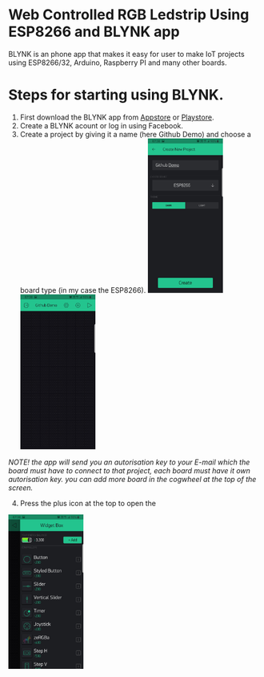 # Web Controlled RGB Ledstrip Using ESP8266 and BLYNK app
BLYNK is an phone app that makes it easy for user to make IoT projects using ESP8266/32, Arduino, Raspberry PI and many other boards. 

# Steps for starting using BLYNK.

1. First download the BLYNK app from [Appstore](https://apps.apple.com/us/app/blynk-iot-for-arduino-esp32/id808760481) or [Playstore](https://play.google.com/store/apps/details?id=cc.blynk&hl=no). 
2. Create a BLYNK acount or log in using Facebook. 
3. Create a project by giving it a name (here Github Demo) and choose a board type (in my case the ESP8266).
<img src="img/1_Create_project.jpg" width="150">   <img src="img/2_Empty_project.jpg" width="150">

*NOTE! the app will send you an autorisation key to your E-mail which the board must have to connect to that project, each board must have it own autorisation key. you can add more board in the cogwheel at the top of the screen.*

4. Press the plus icon at the top to open the 
<img src="img/3_Select_item.jpg" width="150">
